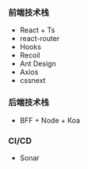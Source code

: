 ### 前端技术栈
- React + Ts
- react-router
- Hooks
- Recoil
- Ant Design
- Axios
- cssnext

### 后端技术栈
- BFF + Node + Koa

### CI/CD
- Sonar

